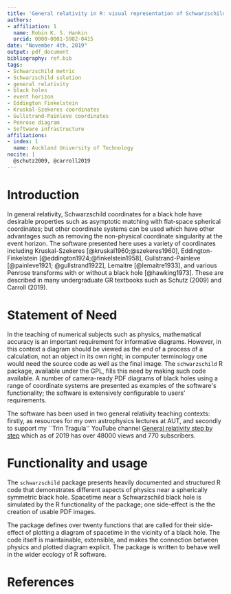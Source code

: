 ```yaml
---
title: 'General relativity in R: visual representation of Schwarzschild space using different coordinate systems'
authors:
- affiliation: 1
  name: Robin K. S. Hankin
  orcid: 0000-0001-5982-0415
date: "November 4th, 2019"
output: pdf_document
bibliography: ref.bib
tags:
- Schwarzschild metric
- Schwarzschild solution
- general relativity
- black holes
- event horizon
- Eddington Finkelstein
- Kruskal-Szekeres coordinates
- Gullstrand-Painleve coordinates
- Penrose diagram
- Software infrastructure
affiliations:
- index: 1
  name: Auckland University of Technology
nocite: |
  @schutz2009, @carroll2019
---
```


# Introduction

In general relativity, Schwarzschild coordinates for a black hole have
desirable properties such as asymptotic matching with flat-space
spherical coordinates; but other coordinate systems can be used which
have other advantages such as removing the non-physical coordinate
singularity at the event horizon.  The software presented here uses a
variety of coordinates including Kruskal-Szekeres
[@kruskal1960;@szekeres1960], Eddington-Finkelstein
[@eddington1924;@finkelstein1958], Gullstrand-Painleve [@painleve1921;
@gullstrand1922], Lemaitre [@lemaitre1933], and various Penrose
transforms with or without a black hole [@hawking1973].  These are
described in many undergraduate GR textbooks such as Schutz (2009) and
Carroll (2019).

# Statement of Need

In the teaching of numerical subjects such as physics, mathematical
accuracy is an important requirement for informative diagrams.
However, in this context a diagram should be viewed as the _end_ of a
process of a calculation, not an object in its own right; in computer
terminology one would need the source code as well as the final image.
The `schwarzschild` R package, available under the GPL, fills this
need by making such code available.  A number of camera-ready PDF
diagrams of black holes using a range of coordinate systems are
presented as examples of the software's functionality; the software is
extensively configurable to users' requirements.

The software has been used in two general relativity teaching
contexts: firstly, as resources for my own astrophysics lectures at
AUT, and secondly to support my ``Trin Tragula'' YouTube channel
[General relativity step by
step](https://www.youtube.com/watch?v=JzCX3FqDIOc&list=PL9_n3Tqzq9iWtgD8POJFdnVUCZ_zw6OiB)
which as of 2019 has over 48000 views and 770 subscribers.

# Functionality and usage

The ``schwarzschild`` package presents heavily documented and
structured R code that demonstrates different aspects of physics near
a spherically symmetric black hole.  Spacetime near a Schwarzschild
black hole is simulated by the R functionality of the package; one
side-effect is the the creation of usable PDF images.

The package defines over twenty functions that are called for their
side-effect of plotting a diagram of spacetime in the vicinity of a
black hole.  The code itself is maintainable, extensible, and makes
the connection between physics and plotted diagram explicit.  The
package is written to behave well in the wider ecology of R software.


# References
